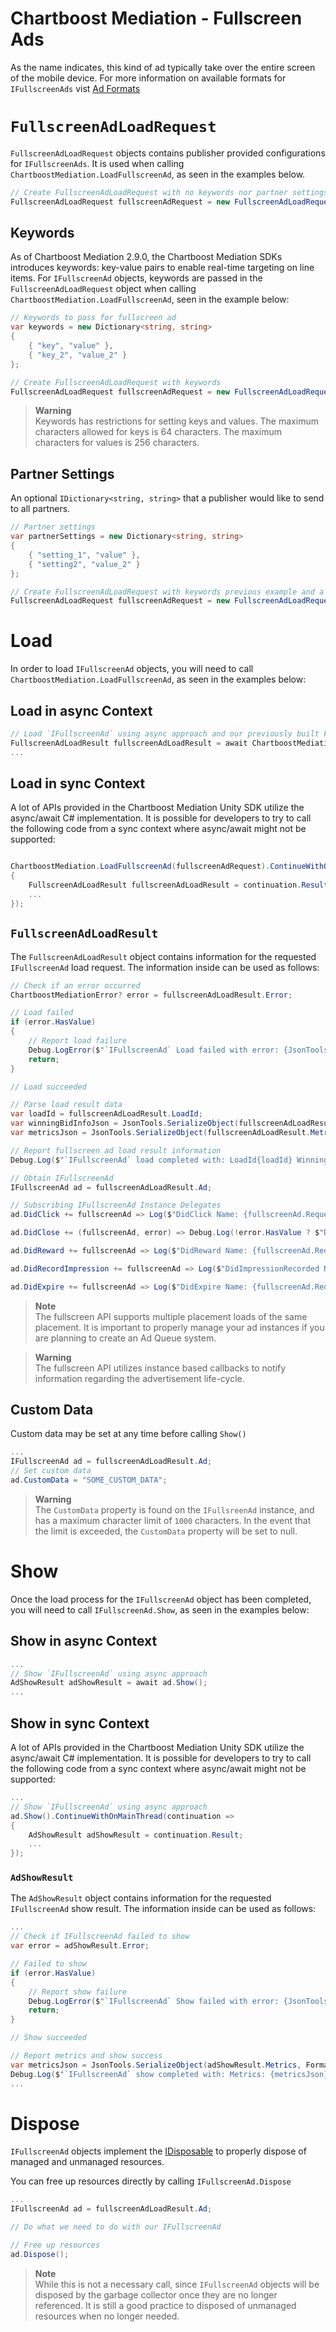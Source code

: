 # Chartboost Mediation - Fullscreen Ads

As the name indicates, this kind of ad typically take over the entire screen of the mobile device. For more information on available formats for `IFullscreenAds` vist [Ad Formats](https://docs.chartboost.com/en/mediation/ad-formats/)

# `FullscreenAdLoadRequest`

`FullscreenAdLoadRequest` objects contains publisher provided configurations for `IFullscreenAds`. It is used when calling `ChartboostMediation.LoadFullscreenAd`, as seen in the examples below.

```csharp
// Create FullscreenAdLoadRequest with no keywords nor partner settings
FullscreenAdLoadRequest fullscreenAdRequest = new FullscreenAdLoadRequest("FULLSCREEN_PLACEMENT_ID");
```

## Keywords 
As of Chartboost Mediation 2.9.0, the Chartboost Mediation SDKs introduces keywords: key-value pairs to enable real-time targeting on line items.
For `IFullscreenAd` objects, keywords are passed in the `FullscreenAdLoadRequest` object when calling `ChartboostMediation.LoadFullscreenAd`, seen in the example below:

```csharp
// Keywords to pass for fullscreen ad
var keywords = new Dictionary<string, string>
{
    { "key", "value" },
    { "key_2", "value_2" }
};

// Create FullscreenAdLoadRequest with keywords
FullscreenAdLoadRequest fullscreenAdRequest = new FullscreenAdLoadRequest("FULLSCREEN_PLACEMENT_ID", keywords);
```

> **Warning** \
> Keywords has restrictions for setting keys and values. The maximum characters allowed for keys is 64 characters. The maximum characters for values is 256 characters.

## Partner Settings 
An optional `IDictionary<string, string>` that a publisher would like to send to all partners.

```csharp
// Partner settings
var partnerSettings = new Dictionary<string, string>
{
    { "setting_1", "value" },
    { "setting2", "value_2" }
};

// Create FullscreenAdLoadRequest with keywords previous example and a partnersettings.
FullscreenAdLoadRequest fullscreenAdRequest = new FullscreenAdLoadRequest("FULLSCREEN_PLACEMENT_ID", keywords, partnerSettings);
```

# Load

In order to load `IFullscreenAd` objects, you will need to call `ChartboostMediation.LoadFullscreenAd`, as seen in the examples below:

## Load in async Context

```csharp
// Load `IFullscreenAd` using async approach and our previously built FullscreenAdLoadRequest
FullscreenAdLoadResult fullscreenAdLoadResult = await ChartboostMediation.LoadFullscreenAd(fullscreenAdRequest);
...
```

## Load in sync Context
A lot of APIs provided in the Chartboost Mediation Unity SDK utilize the async/await C# implementation. It is possible for developers to try to call the following code from a sync context where async/await might not be supported:

```csharp

ChartboostMediation.LoadFullscreenAd(fullscreenAdRequest).ContinueWithOnMainThread(continuation =>
{
    FullscreenAdLoadResult fullscreenAdLoadResult = continuation.Result;
    ... 
});
```

## `FullscreenAdLoadResult`

The `FullscreenAdLoadResult` object contains information for the requested `IFullscreenAd` load request. The information inside can be used as follows:

```csharp
// Check if an error occurred
ChartboostMediationError? error = fullscreenAdLoadResult.Error;

// Load failed
if (error.HasValue)
{
    // Report load failure
    Debug.LogError($"`IFullscreenAd` Load failed with error: {JsonTools.SerializeObject(error.Value, Formatting.Indented)}");
    return;
}

// Load succeeded 

// Parse load result data
var loadId = fullscreenAdLoadResult.LoadId;
var winningBidInfoJson = JsonTools.SerializeObject(fullscreenAdLoadResult.WinningBidInfo, Formatting.Indented);
var metricsJson = JsonTools.SerializeObject(fullscreenAdLoadResult.Metrics, Formatting.Indented);

// Report fullscreen ad load result information
Debug.Log($"`IFullscreenAd` load completed with: LoadId{loadId} WinningBidInfo: {winningBidInfoJson}, Metrics: {metricsJson}");

// Obtain IFullscreenAd
IFullscreenAd ad = fullscreenAdLoadResult.Ad;

// Subscribing IFullscreenAd Instance Delegates
ad.DidClick += fullscreenAd => Log($"DidClick Name: {fullscreenAd.Request.PlacementName}");

ad.DidClose += (fullscreenAd, error) => Debug.Log(!error.HasValue ? $"DidClose Name: {fullscreenAd.Request.PlacementName}" : $"DidClose with Error. Name: {fullscreenAd.Request.PlacementName}, Code: {error?.Code}, Message: {error?.Message}");

ad.DidReward += fullscreenAd => Log($"DidReward Name: {fullscreenAd.Request.PlacementName}");

ad.DidRecordImpression += fullscreenAd => Log($"DidImpressionRecorded Name: {fullscreenAd.Request.PlacementName}");

ad.DidExpire += fullscreenAd => Log($"DidExpire Name: {fullscreenAd.Request.PlacementName}");
```

> **Note** \
> The fullscreen API supports multiple placement loads of the same placement. It is important to properly manage your ad instances if you are planning to create an Ad Queue system.

> **Warning** \
> The fullscreen API utilizes instance based callbacks to notify information regarding the advertisement life-cycle.

## Custom Data

Custom data may be set at any time before calling `Show()`

```csharp
...
IFullscreenAd ad = fullscreenAdLoadResult.Ad;
// Set custom data
ad.CustomData = "SOME_CUSTOM_DATA";
```

> **Warning** \
> The `CustomData` property is found on the `IFullsreenAd` instance, and has a maximum character limit of `1000` characters. In the event that the limit is exceeded, the `CustomData` property will be set to null.

# Show

Once the load process for the `IFullscreenAd` object has been completed, you will need to call `IFullscreenAd.Show`, as seen in the examples below:

## Show in async Context
```csharp
...
// Show `IFullscreenAd` using async approach
AdShowResult adShowResult = await ad.Show();
...
```

## Show in sync Context
A lot of APIs provided in the Chartboost Mediation Unity SDK utilize the async/await C# implementation. It is possible for developers to try to call the following code from a sync context where async/await might not be supported:

```csharp
...
// Show `IFullscreenAd` using async approach
ad.Show().ContinueWithOnMainThread(continuation =>
{
    AdShowResult adShowResult = continuation.Result;
    ...
});
```

### `AdShowResult`
The `AdShowResult` object contains information for the requested `IFullscreenAd` show result. The information inside can be used as follows:

```csharp
...
// Check if IFullscreenAd failed to show
var error = adShowResult.Error;

// Failed to show
if (error.HasValue)
{
    // Report show failure
    Debug.LogError($"`IFullscreenAd` Show failed with error: {JsonTools.SerializeObject(error.Value, Formatting.Indented)}");
    return;
}

// Show succeeded

// Report metrics and show success
var metricsJson = JsonTools.SerializeObject(adShowResult.Metrics, Formatting.Indented);
Debug.Log($"`IFullscreenAd` show completed with: Metrics: {metricsJson}");
...
```

# Dispose

`IFullscreenAd` objects implement the [IDisposable](https://learn.microsoft.com/en-us/dotnet/api/system.idisposable?view=net-8.0) to properly dispose of managed and unmanaged resources.

You can free up resources directly by calling `IFullscreenAd.Dispose`

```csharp
...
IFullscreenAd ad = fullscreenAdLoadResult.Ad;

// Do what we need to do with our IFullscreenAd

// Free up resources
ad.Dispose();
```

> **Note** \
> While this is not a necessary call, since `IFullscreenAd` objects will be disposed by the garbage collector once they are no longer referenced. It is still a good practice to disposed of unmanaged resources when no longer needed.
